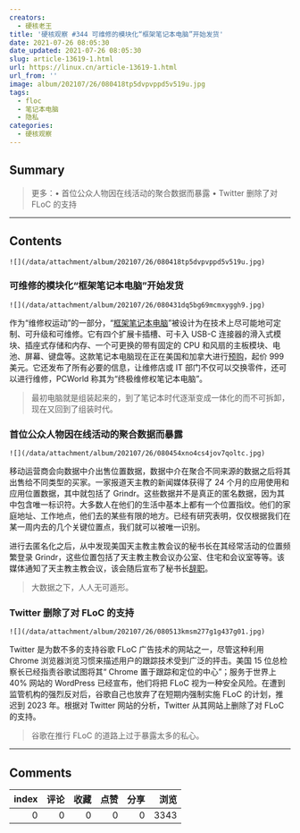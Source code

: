 ```yaml
---
creators:
  - 硬核老王
title: '硬核观察 #344 可维修的模块化“框架笔记本电脑”开始发货'
date: 2021-07-26 08:05:30
date_updated: 2021-07-26 08:05:30
slug: article-13619-1.html
url: https://linux.cn/article-13619-1.html
url_from: ''
image: album/202107/26/080418tp5dvpvppd5v519u.jpg
tags:
  - floc
  - 笔记本电脑
  - 隐私
categories:
  - 硬核观察
---
```


## Summary

> 更多：• 首位公众人物因在线活动的聚合数据而暴露 • Twitter 删除了对 FLoC 的支持

***

<!-- more -->

## Contents

`![](/data/attachment/album/202107/26/080418tp5dvpvppd5v519u.jpg)`

### 可维修的模块化“框架笔记本电脑”开始发货

`![](/data/attachment/album/202107/26/080431dq5bg69mcmxyggh9.jpg)`

作为“维修权运动”的一部分，“[框架笔记本电脑](https://frame.work/)”被设计为在技术上尽可能地可定制、可升级和可维修。它有四个扩展卡插槽、可卡入 USB-C 连接器的滑入式模块、插座式存储和内存、一个可更换的带有固定的 CPU 和风扇的主板模块、电池、屏幕、键盘等。这款笔记本电脑现在正在美国和加拿大进行[预购](https://www.cnet.com/tech/computing/framework-laptop-review-a-functional-and-futureproof-13-inches/)，起价 999 美元。它还发布了所有必要的信息，让维修店或 IT 部门不仅可以交换零件，还可以进行维修，PCWorld 称其为“终极维修权笔记本电脑”。

> 
> 最初电脑就是组装起来的，到了笔记本时代逐渐变成一体化的而不可拆卸，现在又回到了组装时代。
> 
> 
> 

### 首位公众人物因在线活动的聚合数据而暴露

`![](/data/attachment/album/202107/26/080454xno4cs4jov7qoltc.jpg)`

移动运营商会向数据中介出售位置数据，数据中介在聚合不同来源的数据之后将其出售给不同类型的买家。一家报道天主教的新闻媒体获得了 24 个月的应用使用和应用位置数据，其中就包括了 Grindr。这些数据并不是真正的匿名数据，因为其中包含唯一标识符。大多数人在他们的生活中基本上都有一个位置指纹。他们的家庭地址、工作地点，他们去的某些有限的地方。已经有研究表明，仅仅根据我们在某一周内去的几个关键位置点，我们就可以被唯一识别。

进行去匿名化之后，从中发现美国天主教主教会议的秘书长在其经常活动的位置频繁登录 Grindr，这些位置包括了天主教主教会议办公室、住宅和会议室等等。该媒体通知了天主教主教会议，该会随后宣布了秘书长[辞职](https://arstechnica.com/tech-policy/2021/07/catholic-priest-quits-after-anonymized-data-revealed-alleged-use-of-grindr/#p3)。

> 
> 大数据之下，人人无可遁形。
> 
> 
> 

### Twitter 删除了对 FLoC 的支持

`![](/data/attachment/album/202107/26/080513kmsm277g1g437g01.jpg)`

Twitter 是为数不多的支持谷歌 FLoC 广告技术的网站之一，尽管这种利用 Chrome 浏览器浏览习惯来描述用户的跟踪技术受到广泛的抨击。美国 15 位总检察长已经指责谷歌试图将其“ Chrome 置于跟踪和定位的中心”；服务于世界上 40% 网站的 WordPress 已经宣布，他们将把 FLoC 视为一种安全风险。在遭到监管机构的强烈反对后，谷歌自己也放弃了在短期内强制实施 FLoC 的计划，推迟到 2023 年。根据对 Twitter 网站的分析，Twitter 从其网站上删除了对 FLoC 的支持。

> 
> 谷歌在推行 FLoC 的道路上过于暴露太多的私心。
> 
> 
>

***

## Comments


|   index |   评论 |   收藏 |   点赞 |   分享 |   浏览 |
|--------:|-------:|-------:|-------:|-------:|-------:|
|       0 |      0 |      0 |      0 |      0 |   3343 |
